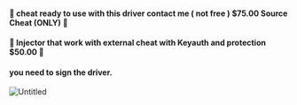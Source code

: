 #### 🌠 cheat ready to use with this driver contact me ( not free ) $75.00 Source Cheat (ONLY) 🌠
#### 🌟 Injector that work with external cheat with Keyauth and protection $50.00 🌟
#### you need to sign the driver.
![Untitled](https://github.com/user-attachments/assets/ade0e59f-0de3-4dcb-82d7-66d01379fa5d)
